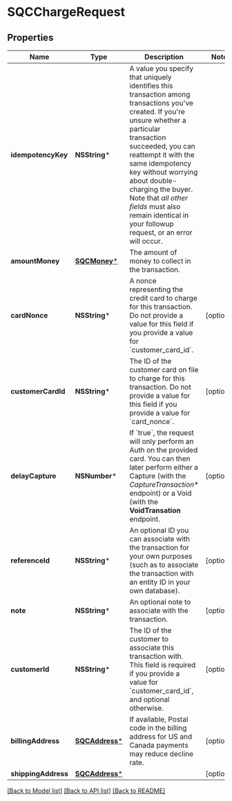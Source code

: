 # SQCChargeRequest

## Properties
Name | Type | Description | Notes
------------ | ------------- | ------------- | -------------
**idempotencyKey** | **NSString*** | A value you specify that uniquely identifies this transaction among transactions you&#39;ve created.  If you&#39;re unsure whether a particular transaction succeeded, you can reattempt it with the same idempotency key without worrying about double-charging the buyer. Note that *all other fields* must also remain identical in your followup request, or an error will occur. | 
**amountMoney** | [**SQCMoney***](SQCMoney.md) | The amount of money to collect in the transaction. | 
**cardNonce** | **NSString*** | A nonce representing the credit card to charge for this transaction. Do not provide a value for this field if you provide a value for &#x60;customer_card_id&#x60;. | [optional] 
**customerCardId** | **NSString*** | The ID of the customer card on file to charge for this transaction. Do not provide a value for this field if you provide a value for &#x60;card_nonce&#x60;. | [optional] 
**delayCapture** | **NSNumber*** | If &#x60;true&#x60;, the request will only perform an Auth on the provided card. You can then later perform either a Capture (with the *CaptureTransaction** endpoint) or a Void (with the **VoidTransation** endpoint. | [optional] 
**referenceId** | **NSString*** | An optional ID you can associate with the transaction for your own purposes (such as to associate the transaction with an entity ID in your own database). | [optional] 
**note** | **NSString*** | An optional note to associate with the transaction. | [optional] 
**customerId** | **NSString*** | The ID of the customer to associate this transaction with. This field is required if you provide a value for &#x60;customer_card_id&#x60;, and optional otherwise. | [optional] 
**billingAddress** | [**SQCAddress***](SQCAddress.md) | If available, Postal code in the billing address for US and Canada payments may reduce decline rate. | [optional] 
**shippingAddress** | [**SQCAddress***](SQCAddress.md) |  | [optional] 

[[Back to Model list]](../README.md#documentation-for-models) [[Back to API list]](../README.md#documentation-for-api-endpoints) [[Back to README]](../README.md)


